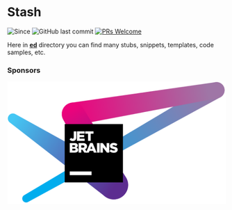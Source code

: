 Stash
==

![Since](https://img.shields.io/badge/since-29%20Nov%202013-brightgreen)
![GitHub last commit](https://img.shields.io/github/last-commit/cn007b/my)
[![PRs Welcome](https://img.shields.io/badge/PRs-welcome-brightgreen.svg?style=flat)](http://makeapullrequest.com)

Here in **[ed](https://github.com/cn007b/my/tree/master/ed)** directory you can find many stubs, snippets, templates, code samples, etc.

### Sponsors

[![JetBrains](ed/e/jetbrains/logo.svg)](https://jb.gg/OpenSource)

